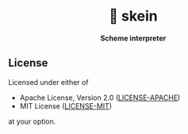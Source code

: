 <div align="center">
  <h1>🧶 skein</h1>
  <p>
    <strong>
      Scheme interpreter
    </strong>
  </p>
</div>

## License

Licensed under either of

- Apache License, Version 2.0 ([LICENSE-APACHE](LICENSE-APACHE))
- MIT License ([LICENSE-MIT](LICENSE-MIT))

at your option.
